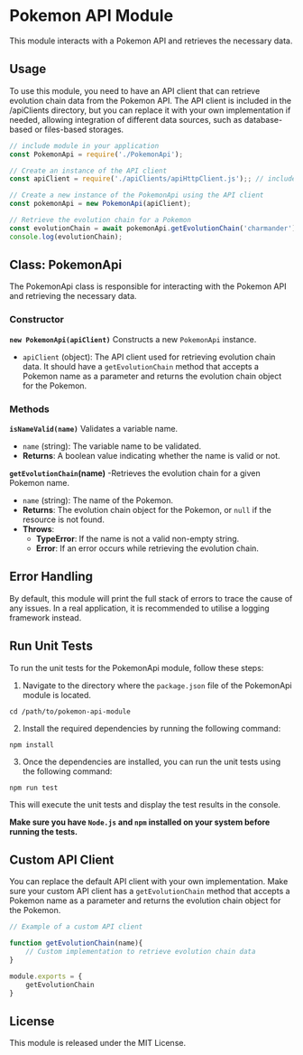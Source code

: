 # Pokemon API Module

This module interacts with a Pokemon API and retrieves the necessary data.

## Usage
To use this module, you need to have an API client that can retrieve evolution chain data from the Pokemon API. The API client is included in the /apiClients directory, but you can replace it with your own implementation if needed, allowing integration of different data sources, such as database-based or files-based storages.


```javascript
// include module in your application
const PokemonApi = require('./PokemonApi');

// Create an instance of the API client
const apiClient = require('./apiClients/apiHttpClient.js');; // include your API client here

// Create a new instance of the PokemonApi using the API client
const pokemonApi = new PokemonApi(apiClient);

// Retrieve the evolution chain for a Pokemon
const evolutionChain = await pokemonApi.getEvolutionChain('charmander');
console.log(evolutionChain);
```

## Class: PokemonApi

The PokemonApi class is responsible for interacting with the Pokemon API and retrieving the necessary data.

### Constructor

**`new PokemonApi(apiClient)`**
Constructs a new `PokemonApi` instance.

* `apiClient` (object): The API client used for retrieving evolution chain data. It should have a `getEvolutionChain` method that accepts a Pokemon name as a parameter and returns the evolution chain object for the Pokemon.

### Methods
**`isNameValid(name)`**
Validates a variable name.

* `name` (string): The variable name to be validated.
* **Returns**: A boolean value indicating whether the name is valid or not.

**`getEvolutionChain`(name)**
-Retrieves the evolution chain for a given Pokemon name.

* `name` (string): The name of the Pokemon.
* **Returns**: The evolution chain object for the Pokemon, or `null` if the resource is not found.
* **Throws**:
  - **TypeError**: If the name is not a valid non-empty string.
  - **Error**: If an error occurs while retrieving the evolution chain.

## Error Handling
By default, this module will print the full stack of errors to trace the cause of any issues. In a real application, it is recommended to utilise a logging framework instead.

## Run Unit Tests

To run the unit tests for the PokemonApi module, follow these steps:

1. Navigate to the directory where the `package.json` file of the PokemonApi module is located.

```shell
cd /path/to/pokemon-api-module
```
2. Install the required dependencies by running the following command:

```shell
npm install
```
3. Once the dependencies are installed, you can run the unit tests using the following command:

```shell
npm run test
```
This will execute the unit tests and display the test results in the console.

**Make sure you have `Node.js` and `npm` installed on your system before running the tests.**

## Custom API Client
You can replace the default API client with your own implementation. Make sure your custom API client has a `getEvolutionChain` method that accepts a Pokemon name as a parameter and returns the evolution chain object for the Pokemon.

```javascript
// Example of a custom API client

function getEvolutionChain(name){
    // Custom implementation to retrieve evolution chain data
}

module.exports = {
    getEvolutionChain
}
```


## License
This module is released under the MIT License.

